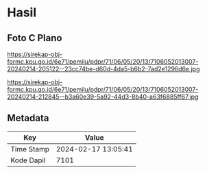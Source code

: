 # Hasil

## Foto C Plano

https://sirekap-obj-formc.kpu.go.id/6e71/pemilu/pdpr/71/06/05/20/13/7106052013007-20240214-205122--23cc74be-d60d-4da5-b6b2-7ad2e1296d6e.jpg

https://sirekap-obj-formc.kpu.go.id/6e71/pemilu/pdpr/71/06/05/20/13/7106052013007-20240214-212845--b3a60e39-5a92-44d3-8b40-a63f6885ff67.jpg


## Metadata

| Key        | Value               |
| ---------- | ------------------- |
| Time Stamp | 2024-02-17 13:05:41 |
| Kode Dapil | 7101                |




